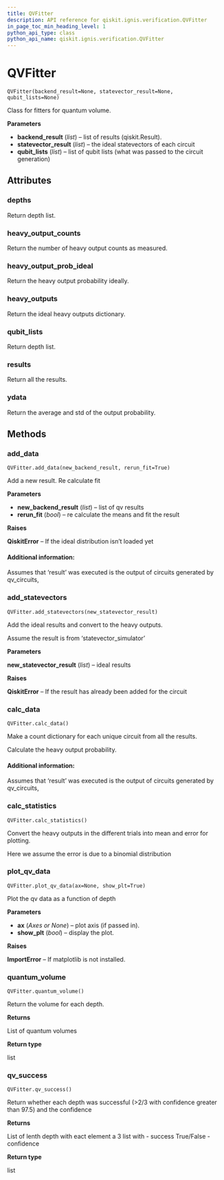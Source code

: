 ```yaml
---
title: QVFitter
description: API reference for qiskit.ignis.verification.QVFitter
in_page_toc_min_heading_level: 1
python_api_type: class
python_api_name: qiskit.ignis.verification.QVFitter
---
```


# QVFitter

<span id="qiskit.ignis.verification.QVFitter" />

`QVFitter(backend_result=None, statevector_result=None, qubit_lists=None)`

Class for fitters for quantum volume.

**Parameters**

*   **backend\_result** (*list*) – list of results (qiskit.Result).
*   **statevector\_result** (*list*) – the ideal statevectors of each circuit
*   **qubit\_lists** (*list*) – list of qubit lists (what was passed to the circuit generation)

## Attributes

### depths

Return depth list.

### heavy\_output\_counts

Return the number of heavy output counts as measured.

### heavy\_output\_prob\_ideal

Return the heavy output probability ideally.

### heavy\_outputs

Return the ideal heavy outputs dictionary.

### qubit\_lists

Return depth list.

### results

Return all the results.

### ydata

Return the average and std of the output probability.

## Methods

### add\_data

<span id="qiskit.ignis.verification.QVFitter.add_data" />

`QVFitter.add_data(new_backend_result, rerun_fit=True)`

Add a new result. Re calculate fit

**Parameters**

*   **new\_backend\_result** (*list*) – list of qv results
*   **rerun\_fit** (*bool*) – re calculate the means and fit the result

**Raises**

**QiskitError** – If the ideal distribution isn’t loaded yet

#### Additional information:

Assumes that ‘result’ was executed is the output of circuits generated by qv\_circuits,

### add\_statevectors

<span id="qiskit.ignis.verification.QVFitter.add_statevectors" />

`QVFitter.add_statevectors(new_statevector_result)`

Add the ideal results and convert to the heavy outputs.

Assume the result is from ‘statevector\_simulator’

**Parameters**

**new\_statevector\_result** (*list*) – ideal results

**Raises**

**QiskitError** – If the result has already been added for the circuit

### calc\_data

<span id="qiskit.ignis.verification.QVFitter.calc_data" />

`QVFitter.calc_data()`

Make a count dictionary for each unique circuit from all the results.

Calculate the heavy output probability.

#### Additional information:

Assumes that ‘result’ was executed is the output of circuits generated by qv\_circuits,

### calc\_statistics

<span id="qiskit.ignis.verification.QVFitter.calc_statistics" />

`QVFitter.calc_statistics()`

Convert the heavy outputs in the different trials into mean and error for plotting.

Here we assume the error is due to a binomial distribution

### plot\_qv\_data

<span id="qiskit.ignis.verification.QVFitter.plot_qv_data" />

`QVFitter.plot_qv_data(ax=None, show_plt=True)`

Plot the qv data as a function of depth

**Parameters**

*   **ax** (*Axes or None*) – plot axis (if passed in).
*   **show\_plt** (*bool*) – display the plot.

**Raises**

**ImportError** – If matplotlib is not installed.

### quantum\_volume

<span id="qiskit.ignis.verification.QVFitter.quantum_volume" />

`QVFitter.quantum_volume()`

Return the volume for each depth.

**Returns**

List of quantum volumes

**Return type**

list

### qv\_success

<span id="qiskit.ignis.verification.QVFitter.qv_success" />

`QVFitter.qv_success()`

Return whether each depth was successful (>2/3 with confidence greater than 97.5) and the confidence

**Returns**

List of lenth depth with eact element a 3 list with - success True/False - confidence

**Return type**

list

